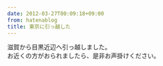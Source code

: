 ```yaml
---
date: 2012-03-27T00:09:18+09:00
from: hatenablog
title: 東京に引っ越した
---
```


<p>滋賀から目黒近辺へ引っ越しました。<br />
お近くの方がおられましたら、是非お声掛けください。</p>

